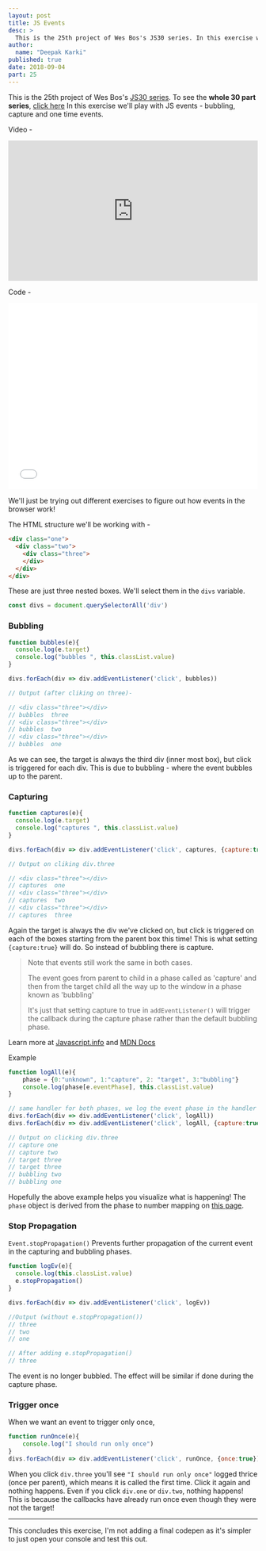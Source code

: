 ```yaml
---
layout: post
title: JS Events
desc: >
  This is the 25th project of Wes Bos's JS30 series. In this exercise we'll play with JS events - bubbling, capture and one time events.
author:
  name: "Deepak Karki"
published: true
date: 2018-09-04
part: 25
---
```



This is the 25th project of Wes Bos's [JS30 series](https://javascript30.com/friend/DISCOVERDEV). To see the **whole 30 part series**, [click here](../)
In this exercise we'll play with JS events - bubbling, capture and one time events.

Video -

<style>.embed-container { position: relative; padding-bottom: 56.25%; height: 0; overflow: hidden; max-width: 100%; } .embed-container iframe, .embed-container object, .embed-container embed { position: absolute; top: 0; left: 0; width: 100%; height: 100%; }</style><div class='embed-container'><iframe src='https://www.youtube.com/embed/F1anRyL37lE' frameborder='0' allowfullscreen></iframe></div>

Code -

<iframe height='376' scrolling='no' title='JS30-25-Events-a' src='//codepen.io/deepakkarki/embed/LrgJOZ/?height=376&theme-id=dark&default-tab=html,result&embed-version=2' frameborder='no' allowtransparency='true' allowfullscreen='true' style='width: 100%;'>See the Pen <a href='https://codepen.io/deepakkarki/pen/LrgJOZ/'>JS30-25-Events-a</a> by Deepak Karki (<a href='https://codepen.io/deepakkarki'>@deepakkarki</a>) on <a href='https://codepen.io'>CodePen</a>.
</iframe>


We'll just be trying out different exercises to figure out how events in the browser work!

The HTML structure we'll be working with - 

```html
<div class="one">
  <div class="two">
    <div class="three">
    </div>
  </div>
</div>
```

These are just three nested boxes. We'll select them in the `divs` variable.

```js
const divs = document.querySelectorAll('div')
```

### Bubbling

```js
function bubbles(e){
  console.log(e.target)
  console.log("bubbles ", this.classList.value)
}

divs.forEach(div => div.addEventListener('click', bubbles))

// Output (after cliking on three)-

// <div class=​"three">​​</div>​
// bubbles  three
// <div class=​"three">​​</div>​
// bubbles  two
// <div class=​"three">​​</div>​
// bubbles  one
```

As we can see, the target is always the third div (inner most box), but click is triggered for each div. This is due to bubbling - where the event bubbles up to the parent. 


### Capturing

```js
function captures(e){
  console.log(e.target)
  console.log("captures ", this.classList.value)
}

divs.forEach(div => div.addEventListener('click', captures, {capture:true}))

// Output on cliking div.three

// <div class=​"three">​​</div>​
// captures  one
// <div class=​"three">​​</div>​
// captures  two
// <div class=​"three">​​</div>​
// captures  three
```

Again the target is always the div we've clicked on, but click is triggered on each of the boxes starting from the parent box this time! This is what setting `{capture:true}` will do. So instead of bubbling there is capture.


> Note that events still work the same in both cases.
>
> The event goes from parent to child in a phase called as 'capture' and then
> from the target child all the way up to the window in a phase known as 'bubbling'
> 
> It's just that setting capture to true in `addEventListener()` will trigger the callback
> during the capture phase rather than the default bubbling phase.

Learn more at [Javascript.info](https://javascript.info/bubbling-and-capturing) and [MDN Docs](https://developer.mozilla.org/en-US/docs/Learn/JavaScript/Building_blocks/Events#Bubbling_and_capturing_explained)


Example 

```js
function logAll(e){
    phase = {0:"unknown", 1:"capture", 2: "target", 3:"bubbling"}
    console.log(phase[e.eventPhase], this.classList.value)
}

// same handler for both phases, we log the event phase in the handler
divs.forEach(div => div.addEventListener('click', logAll))
divs.forEach(div => div.addEventListener('click', logAll, {capture:true}))

// Output on clicking div.three
// capture one
// capture two
// target three
// target three
// bubbling two
// bubbling one
```

Hopefully the above example helps you visualize what is happening! The `phase` object is derived from the phase to number mapping on [this page](https://developer.mozilla.org/en-US/docs/Web/API/Event/eventPhase).


### Stop Propagation

`Event.stopPropagation()` Prevents further propagation of the current event in the capturing and bubbling phases.

```js
function logEv(e){
  console.log(this.classList.value)
  e.stopPropagation()
}

divs.forEach(div => div.addEventListener('click', logEv))

//Output (without e.stopPropagation())
// three
// two
// one

// After adding e.stopPropagation()
// three
```

The event is no longer bubbled. The effect will be similar if done during the capture phase.


### Trigger once

When we want an event to trigger only once,

```js
function runOnce(e){
    console.log("I should run only once")
}
divs.forEach(div => div.addEventListener('click', runOnce, {once:true}))
```

When you click `div.three` you'll see `"I should run only once"` logged thrice (once per parent), which means it is called the first time. Click it again and nothing happens. Even if you click `div.one` or `div.two`, nothing happens! This is because the callbacks have already run once even though they were not the target!


-------

This concludes this exercise, I'm not adding a final codepen as it's simpler to just open your console and test this out.